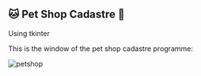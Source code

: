 ## :cat: Pet Shop Cadastre :dog:

Using tkinter 

This is the window of the pet shop cadastre programme:

![petshop](https://github.com/honeythisa/cadastro/assets/82171010/cbeb7431-d28c-4bdb-93a2-e5ddd7af1abb)
